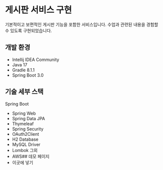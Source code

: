 # 게시판 서비스 구현
기본적이고 보편적인 게시판 기능을 포함한 서비스입니다. 
수업과 관련된 내용을 경험할 수 있도록 구현되었습니다. 
## 개발 환경
* Intellij IDEA Community 
* Java 17
* Gradle 8.1.1
* Spring Boot 3.0 
## 기술 세부 스택 
Spring Boot
* Spring Web
* Spring Data JPA
* Thymeleaf
* Spring Security
* OAuth2Client
* H2 Database
* MySQL Driver
* Lombok
그외
* AWS## 데모 페이지 
* 이곳에 넣기

